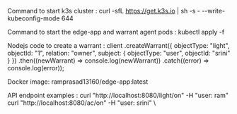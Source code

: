Command to start k3s cluster : curl -sfL https://get.k3s.io | sh -s - --write-kubeconfig-mode 644

Command to start the edge-app and warrant agent pods : kubectl apply -f <yaml-file-name>

Nodejs code to create a warrant : 
client
    .createWarrant({ objectType: "light", objectId: "1", relation: "owner", subject: { objectType: "user", objectId: "srini" } })
    .then((newWarrant) => console.log(newWarrant))
    .catch((error) => console.log(error));

Docker image: ramprasad13160/edge-app:latest

API endpoint examples :
curl "http://localhost:8080/light/on" -H "user: ram" \
curl "http://localhost:8080/ac/on" -H "user: srini" \